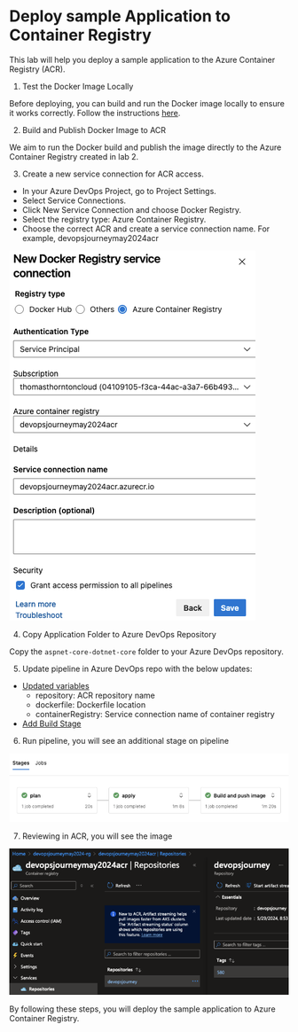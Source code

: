# Deploy sample Application to Container Registry

This lab will help you deploy a sample application to the Azure Container Registry (ACR).

1. Test the Docker Image Locally

Before deploying, you can build and run the Docker image locally to ensure it works correctly. Follow the instructions [here](docker-image-locally.md).

2. Build and Publish Docker Image to ACR

We aim to run the Docker build and publish the image directly to the Azure Container Registry created in lab 2.

3. Create a new service connection for ACR access.
- In your Azure DevOps Project, go to Project Settings.
- Select Service Connections.
- Click New Service Connection and choose Docker Registry.
- Select the registry type: Azure Container Registry.
- Choose the correct ACR and create a service connection name. For example, devopsjourneymay2024acr

![](images/deploy-app-to-acr-1.png)

4. Copy Application Folder to Azure DevOps Repository

Copy the `aspnet-core-dotnet-core` folder to your Azure DevOps repository.

5. Update pipeline in Azure DevOps repo with the below updates:
- [Updated variables](https://github.com/thomast1906/DevOps-Journey-Using-Azure-DevOps/blob/main/labs/3-Deploy-App-to-ACR/pipelines/lab3pipeline.yaml#L23-L28)
  - repository: ACR repository name
  - dockerfile: Dockerfile location
  - containerRegistry: Service connection name of container registry
- [Add Build Stage](https://github.com/thomast1906/DevOps-Journey-Using-Azure-DevOps/blob/main/labs/3-Deploy-App-to-ACR/pipelines/lab3pipeline.yaml#L89-L102)

6. Run pipeline, you will see an additional stage on pipeline

![](images/deploy-app-to-acr-3.png)

7. Reviewing in ACR, you will see the image 

![](images/deploy-app-to-acr-2.png)

By following these steps, you will deploy the sample application to Azure Container Registry.